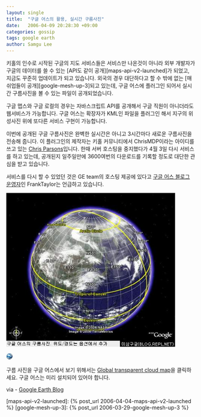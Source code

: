 ```yaml
---
layout: single
title:  "구글 어스의 활용, 실시간 구름사진"
date:   2006-04-09 20:28:30 +09:00
categories: gossip
tags: google earth
author: Samgu Lee
---
```

키홀의 인수로 시작된 구글의 지도 서비스들은 서비스만 나온것이 아니라 외부 개발자가 구글의 데이터를 쓸 수 있는 [API도 같이 공개][maps-api-v2-launched]가 되었고, 지금도 꾸준히 업데이트가 되고 있습니다. 외국의 경우 대단하다고 할 수 밖에 없는 [매쉬업들이 공개][google-mesh-up-3]되고 있는데, 구글 어스에 플러그인 되어서 실시간 구름사진을 볼 수 있는 파일이 공개되었습니다.

구글 맵스와 구글 로컬의 경우는 자바스크립트 API를 공개해서 구글 직원이 아니더라도 웹서비스가 가능합니다. 구글 어스는 확장자가 KML인 파일을 플러그인 해서 지구의 위성사진 위에 또다른 서비스 구현이 가능합니다.

이번에 공개된 구글 구름사진은 완벽한 실시간은 아니고 3시간마다 새로운 구름사진을 전송해 줍니다. 이 플러그인의 제작자는 키홀 커뮤니티에서 ChrisMDP이라는 아이디를 쓰고 있는 [Chris Parsons](http://bbs.keyhole.com/ubb/showprofile.php?Cat=0&User=184034&Number=373671&Board=EarthExternalData&what=showthreaded&page=0&fpart=&vc=1)입니다. 한때 서버 호스팅을 중지했다가 4월 3일 다시 서비스를 하고 있는데, 공개된지 일주일만에 3600여번의 다운로드를 기록할 정도로 대단한 관심을 받고 있습니다.

서비스를 다시 할 수 있었던 것은 GE team의 호스팅 제공에 있다고 [구글 어스 블로그 운영자](http://www.gearthblog.com/blog/archives/2006/04/global_cloud_ma.html)인 FrankTaylor는 언급하고 있습니다.

![구글 어스의 구름사진](/assets/google_cloud_map.jpg)

![Google Earth Icon](/assets/gelogoicon.gif)

구름 사진을 구글 어스에서 보기 위해서는 [Global transparent cloud map](http://bbs.keyhole.com/ubb/download.php?Number=373671)을 클릭하세요. 구글 어스는 미리 설치되어 있어야 합니다.

via - [Google Earth Blog](http://www.gearthblog.com/blog/archives/2006/04/global_cloud_ma.html)

[maps-api-v2-launched]: {% post_url 2006-04-04-maps-api-v2-launched %}
[google-mesh-up-3]: {% post_url 2006-03-29-google-mesh-up-3 %}
